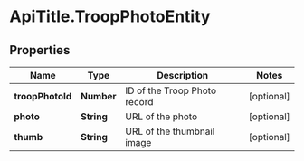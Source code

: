 # ApiTitle.TroopPhotoEntity

## Properties

Name | Type | Description | Notes
------------ | ------------- | ------------- | -------------
**troopPhotoId** | **Number** | ID of the Troop Photo record | [optional] 
**photo** | **String** | URL of the photo | [optional] 
**thumb** | **String** | URL of the thumbnail image | [optional] 


